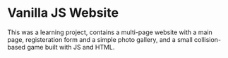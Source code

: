 # Vanilla JS Website

This was a learning project, contains a multi-page website with a main page, registeration form
and a simple photo gallery, and a small collision-based game built with JS and HTML.
